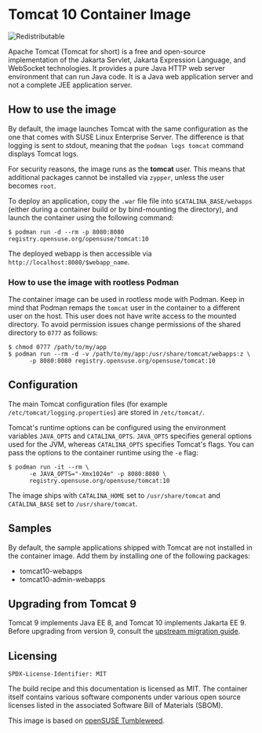 # Tomcat 10 Container Image
![Redistributable](https://img.shields.io/badge/Redistributable-Yes-green)


Apache Tomcat (Tomcat for short) is a free and open-source implementation of the
Jakarta Servlet, Jakarta Expression Language, and WebSocket technologies. It
provides a pure Java HTTP web server environment that can run Java code. It is a
Java web application server and not a complete JEE application server.


## How to use the image

By default, the image launches Tomcat with the same configuration as the one
that comes with SUSE Linux Enterprise Server. The difference is that logging is
sent to stdout, meaning that the `podman logs tomcat` command displays Tomcat
logs.

For security reasons, the image runs as the **tomcat** user. This means that
additional packages cannot be installed via `zypper`, unless the user becomes
`root`.

To deploy an application, copy the `.war` file file into
`$CATALINA_BASE/webapps` (either during a container build or by bind-mounting
the directory), and launch the container using the following command:
```ShellSession
$ podman run -d --rm -p 8080:8080 registry.opensuse.org/opensuse/tomcat:10
```

The deployed webapp is then accessible via `http://localhost:8080/$webapp_name`.


### How to use the image with rootless Podman

The container image can be used in rootless mode with Podman. Keep in mind that
Podman remaps the `tomcat` user in the container to a different user on the
host. This user does not have write access to the mounted directory. To avoid
permission issues change permissions of the shared directory to `0777` as
follows:

```ShellSession
$ chmod 0777 /path/to/my/app
$ podman run --rm -d -v /path/to/my/app:/usr/share/tomcat/webapps:z \
      -p 8080:8080 registry.opensuse.org/opensuse/tomcat:10
```


## Configuration

The main Tomcat configuration files (for example
`/etc/tomcat/logging.properties`) are stored in `/etc/tomcat/`.

Tomcat's runtime options can be configured using the environment variables
`JAVA_OPTS` and `CATALINA_OPTS`. `JAVA_OPTS` specifies general options used for
the JVM, whereas `CATALINA_OPTS` specifies Tomcat's flags. You can pass the
options to the container runtime using the `-e` flag:
```ShellSession
$ podman run -it --rm \
      -e JAVA_OPTS="-Xmx1024m" -p 8080:8080 \
      registry.opensuse.org/opensuse/tomcat:10
```

The image ships with `CATALINA_HOME` set to `/usr/share/tomcat`
and `CATALINA_BASE` set to `/usr/share/tomcat`.


## Samples

By default, the sample applications shipped with Tomcat are not installed in
the container image. Add them by installing one of the following
packages:
- tomcat10-webapps
- tomcat10-admin-webapps

## Upgrading from Tomcat 9

Tomcat 9 implements Java EE 8, and Tomcat 10
implements Jakarta EE 9. Before upgrading from version 9, consult the
[upstream migration guide](https://tomcat.apache.org/migration-10.html).

## Licensing
`SPDX-License-Identifier: MIT`

The build recipe and this documentation is licensed as MIT.
The container itself contains various software components under various open source licenses listed in the associated
Software Bill of Materials (SBOM).

This image is based on [openSUSE Tumbleweed](https://get.opensuse.org/tumbleweed/).
